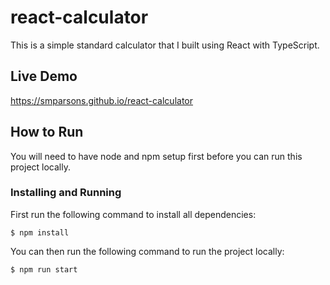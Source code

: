 # react-calculator

This is a simple standard calculator that I built using React with TypeScript.

## Live Demo

<a href="https://smparsons.github.io/react-calculator/">https://smparsons.github.io/react-calculator</a>

## How to Run

You will need to have node and npm setup first before you can run this project locally. 

### Installing and Running

First run the following command to install all dependencies:
```
$ npm install
```

You can then run the following command to run the project locally:
```
$ npm run start
```
